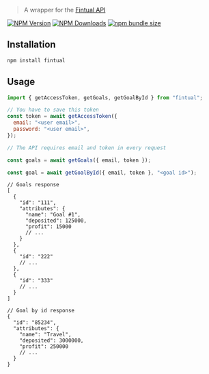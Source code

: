 > A wrapper for the [Fintual API](https://fintual.cl/api-docs/index.html)

[![NPM Version](https://img.shields.io/npm/v/fintual?style=flat-square)](https://www.npmjs.com/package/fintual)
[![NPM Downloads](https://img.shields.io/npm/d18m/fintual?style=flat-square)](https://www.npmjs.com/package/fintual)
[![npm bundle size](https://img.shields.io/bundlephobia/minzip/fintual?style=flat-square)](https://bundlephobia.com/package/fintual)

## Installation

```bash
npm install fintual
```

## Usage

```js
import { getAccessToken, getGoals, getGoalById } from "fintual";

// You have to save this token
const token = await getAccessToken({
  email: "<user email>",
  password: "<user email>",
});

// The API requires email and token in every request

const goals = await getGoals({ email, token });

const goal = await getGoalById({ email, token }, "<goal id>");
```

```jsonc
// Goals response
[
  {
    "id": "111",
    "attributes": {
      "name": "Goal #1",
      "deposited": 125000,
      "profit": 15000
      // ...
    }
  },
  {
    "id": "222"
    // ...
  },
  {
    "id": "333"
    // ...
  }
]

// Goal by id response
{
  "id": "85234",
  "attributes": {
    "name": "Travel",
    "deposited": 3000000,
    "profit": 250000
    // ...
  }
}
```
